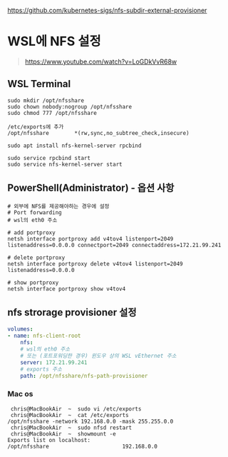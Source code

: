 https://github.com/kubernetes-sigs/nfs-subdir-external-provisioner

# WSL에 NFS 설정

> https://www.youtube.com/watch?v=LoGDkVvR68w

## WSL Terminal

```
sudo mkdir /opt/nfsshare
sudo chown nobody:nogroup /opt/nfsshare
sudo chmod 777 /opt/nfsshare

/etc/exports에 추가
/opt/nfsshare        *(rw,sync,no_subtree_check,insecure)

sudo apt install nfs-kernel-server rpcbind

sudo service rpcbind start
sudo service nfs-kernel-server start
```

## PowerShell(Administrator) - 옵션 사항

```
# 외부에 NFS를 제공해야하는 경우에 설정
# Port forwarding
# wsl의 eth0 주소

# add portproxy
netsh interface portproxy add v4tov4 listenport=2049 listenaddress=0.0.0.0 connectport=2049 connectaddress=172.21.99.241

# delete portproxy
netsh interface portproxy delete v4tov4 listenport=2049 listenaddress=0.0.0.0

# show portproxy
netsh interface portproxy show v4tov4
```

## nfs strorage provisioner 설정

```yaml
volumes:
- name: nfs-client-root
    nfs:
    # wsl의 eth0 주소
    # 또는 (포트포워딩한 경우) 윈도우 상의 WSL vEthernet 주소
    server: 172.21.99.241
    # exports 주소
    path: /opt/nfsshare/nfs-path-provisioner
```

### Mac os

```
 chris@MacBookAir  ~  sudo vi /etc/exports
 chris@MacBookAir  ~  cat /etc/exports
/opt/nfsshare -network 192.168.0.0 -mask 255.255.0.0
 chris@MacBookAir  ~  sudo nfsd restart
 chris@MacBookAir  ~  showmount -e
Exports list on localhost:
/opt/nfsshare                       192.168.0.0
```
